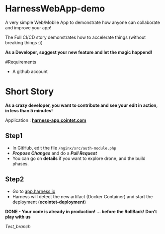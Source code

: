 # HarnessWebApp-demo

A very simple Web/Mobile App to demonstrate how anyone can collaborate and improve your app!

The Full CI/CD story demonstrates how to accelerate things (without breaking things :))

**As a Developer, suggest your new feature and let the magic happend!**

#Requirements

- A github account

# Short Story

**As a crazy developer, you want to contribute and see your edit in action, in less than 5 minutes!**

Application : **[harness-app.cointet.com](http://harness-app.cointet.com)**

## Step1
- In GitHub, edit the file `/nginx/src/auth-module.php`
- ***Propose Changes*** and do a ***Pull Request***
- You can go on **details** if you want to explore drone, and the build phases.

## Step2
- Go to [app.harness.io](http://app.harness.io)
- Harness will detect the new artifact (Docker Container) and start the deployment (**ecointet-deployment**)

**DONE - Your code is already in production! ...
before the RollBack! Don't play with us**

*Test_branch*
